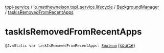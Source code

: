 [topl-service](../../index.md) / [io.matthewnelson.topl_service.lifecycle](../index.md) / [BackgroundManager](index.md) / [taskIsRemovedFromRecentApps](./task-is-removed-from-recent-apps.md)

# taskIsRemovedFromRecentApps

`@JvmStatic var taskIsRemovedFromRecentApps: `[`Boolean`](https://kotlinlang.org/api/latest/jvm/stdlib/kotlin/-boolean/index.html) [(source)](https://github.com/05nelsonm/TorOnionProxyLibrary-Android/blob/master/topl-service/src/main/java/io/matthewnelson/topl_service/lifecycle/BackgroundManager.kt#L281)